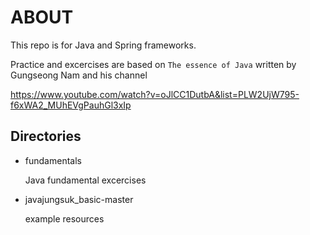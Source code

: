 # ABOUT

This repo is for Java and Spring frameworks.

Practice and excercises are based on `The essence of Java` written by Gungseong Nam and his channel

https://www.youtube.com/watch?v=oJlCC1DutbA&list=PLW2UjW795-f6xWA2_MUhEVgPauhGl3xIp

## Directories

* fundamentals

  Java fundamental excercises

* javajungsuk_basic-master

  example resources